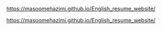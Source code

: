 https://masoomehazimi.github.io/English_resume_website/

https://masoomehazimi.github.io/English_resume_website/
